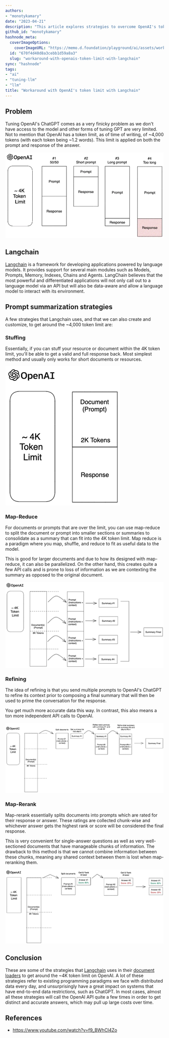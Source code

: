 ```yaml
---
authors:
- "monotykamary"
date: "2023-04-21"
description: "This article explores strategies to overcome OpenAI's token limit using Langchain, including stuffing, map-reduce, refining, and map-rerank methods. It discusses the advantages and drawbacks of each approach in handling large documents or prompts while working within the constraints of OpenAI's API."
github_id: "monotykamary"
hashnode_meta:
  coverImageOptions:
    coverImageURL: "https://memo.d.foundation/playground/ai/assets/workaround-with-openais-token-limit-with-langchain_openai-token-limit-prompts.webp"
  id: "670f4d40d8a3cebb1d59a8a3"
  slug: "workaround-with-openais-token-limit-with-langchain"
sync: "hashnode"
tags:
- "ai"
- "tuning-llm"
- "llm"
title: "Workaround with OpenAI's token limit with Langchain"
---
```

## Problem

Tuning OpenAI's ChatGPT comes as a very finicky problem as we don't have access to the model and other forms of tuning GPT are very limited. Not to mention that OpenAI has a token limit, as of time of writing, of ~4,000 tokens (with each token being ~1.2 words). This limit is applied on both the prompt and response of the answer.

![](assets/workaround-with-openai's-token-limit-with-langchain_openai-token-limit-prompts.webp)

## Langchain

[Langchain](https://python.langchain.com/) is a framework for developing applications powered by language models. It provides support for several main modules such as Models, Prompts, Memory, Indexes, Chains and Agents. LangChain believes that the most powerful and differentiated applications will not only call out to a language model via an API but will also be data-aware and allow a language model to interact with its environment.

## Prompt summarization strategies

A few strategies that Langchain uses, and that we can also create and customize, to get around the ~4,000 token limit are:

### Stuffing

Essentially, if you can stuff your resource or document within the 4K token limit, you'll be able to get a valid and full response back. Most simplest method and usually only works for short documents or resources.

![](assets/workaround-with-openai's-token-limit-with-langchain_openai-token-limit.webp)

### Map-Reduce

For documents or prompts that are over the limit, you can use map-reduce to split the document or prompt into smaller sections or summaries to consolidate as a summary that can fit into the 4K token limit. Map reduce is a paradigm where you map, shuffle, and reduce to fit as useful data to the model.

This is good for larger documents and due to how its designed with map-reduce, it can also be parallelized. On the other hand, this creates quite a few API calls and is prone to loss of information as we are contexting the summary as opposed to the original document.

![](assets/workaround-with-openai's-token-limit-with-langchain_openai-map-reduce.webp)

### Refining

The idea of refining is that you send multiple prompts to OpenAI's ChatGPT to refine its context prior to composing a final summary that will then be used to prime the conversation for the response.

You get much more accurate data this way. In contrast, this also means a ton more independent API calls to OpenAI.

![](assets/workaround-with-openai's-token-limit-with-langchain_openai-refining.webp)

### Map-Rerank

Map-rerank essentially splits documents into prompts which are rated for their response or answer. These ratings are collected chunk-wise and whichever answer gets the highest rank or score will be considered the final response.

This is very convenient for single-answer questions as well as very well-sectioned documents that have manageable chunks of information. The drawback to this method is that we cannot combine information between these chunks, meaning any shared context between them is lost when map-reranking them.

![](assets/workaround-with-openai's-token-limit-with-langchain_openai-map-rerank.webp)

## Conclusion

These are some of the strategies that [Langchain](https://python.langchain.com/) uses in their [document loaders](https://python.langchain.com/en/latest/modules/indexes/document_loaders.html) to get around the ~4K token limit on OpenAI. A lot of these strategies refer to existing programming paradigms we face with distributed data every day, and unsurprisingly have a great impact on systems that have end-to-end data restrictions, such as ChatGPT. In most cases, almost all these strategies will call the OpenAI API quite a few times in order to get distinct and accurate answers, which may pull up large costs over time.

## References

- https://www.youtube.com/watch?v=f9_BWhCI4Zo